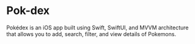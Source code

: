 # Pok-dex
Pokédex is an iOS app built using Swift, SwiftUI, and MVVM architecture that allows you to add, search, filter, and view details of Pokemons.
